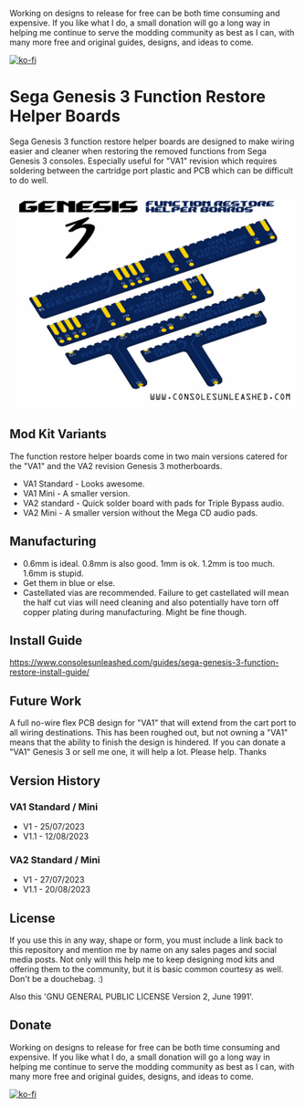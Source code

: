 Working on designs to release for free can be both time consuming and expensive. If you like what I do, a small donation will go a long way in helping me continue to serve the modding community as best as I can, with many more free and original guides, designs, and ideas to come.

[![ko-fi](https://ko-fi.com/img/githubbutton_sm.svg)](https://ko-fi.com/C0C7NK7XO)

# Sega Genesis 3 Function Restore Helper Boards

Sega Genesis 3 function restore helper boards are designed to make wiring easier and cleaner when restoring the removed functions from Sega Genesis 3 consoles. Especially useful for "VA1" revision which requires soldering between the cartridge port plastic and PCB which can be difficult to do well.

![My Image](main.png)

## Mod Kit Variants

The function restore helper boards come in two main versions catered for the "VA1" and the VA2 revision Genesis 3 motherboards.

- VA1 Standard - Looks awesome.
- VA1 Mini - A smaller version.
- VA2 standard - Quick solder board with pads for Triple Bypass audio.
- VA2 Mini - A smaller version without the Mega CD audio pads.

## Manufacturing

- 0.6mm is ideal. 0.8mm is also good. 1mm is ok. 1.2mm is too much. 1.6mm is stupid.
- Get them in blue or else.
- Castellated vias are recommended. Failure to get castellated will mean the half cut vias will need cleaning and also potentially have torn off copper plating during manufacturing. Might be fine though.

## Install Guide

https://www.consolesunleashed.com/guides/sega-genesis-3-function-restore-install-guide/

## Future Work

A full no-wire flex PCB design for "VA1" that will extend from the cart port to all wiring destinations. This has been roughed out, but not owning a "VA1" means that the ability to finish the design is hindered. If you can donate a "VA1" Genesis 3 or sell me one, it will help a lot. Please help. Thanks

## Version History

### VA1 Standard / Mini

- V1 - 25/07/2023
- V1.1 - 12/08/2023

### VA2 Standard / Mini

- V1 - 27/07/2023
- V1.1 - 20/08/2023

## License

If you use this in any way, shape or form, you must include a link back to this repository and mention me by name on any sales pages and social media posts. Not only will this help me to keep designing mod kits and offering them to the community, but it is basic common courtesy as well. Don't be a douchebag. :)

Also this 'GNU GENERAL PUBLIC LICENSE Version 2, June 1991'.

## Donate

Working on designs to release for free can be both time consuming and expensive. If you like what I do, a small donation will go a long way in helping me continue to serve the modding community as best as I can, with many more free and original guides, designs, and ideas to come.

[![ko-fi](https://ko-fi.com/img/githubbutton_sm.svg)](https://ko-fi.com/C0C7NK7XO)
